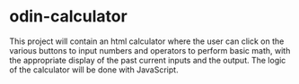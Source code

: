# odin-calculator

This project will contain an html calculator where the user can click on the various buttons to input numbers and operators to perform basic math, with the appropriate display of the past current inputs and the output.
The logic of the calculator will be done with JavaScript.